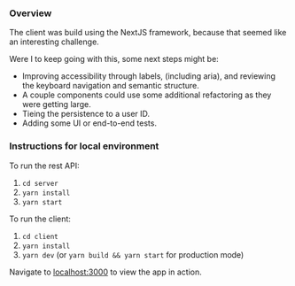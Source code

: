 ### Overview

The client was build using the NextJS framework, because that seemed like an interesting challenge.

Were I to keep going with this, some next steps might be:
- Improving accessibility through labels, (including aria), and reviewing the keyboard navigation and semantic structure.
- A couple components could use some additional refactoring as they were getting large.
- Tieing the persistence to a user ID.
- Adding some UI or end-to-end tests.

### Instructions for local environment

To run the rest API:

1. `cd server`
2. `yarn install`
3. `yarn start`

To run the client:

1. `cd client`
2. `yarn install`
3. `yarn dev` (or `yarn build && yarn start` for production mode)


Navigate to [localhost:3000](http://localhost:3000) to view the app in action.

